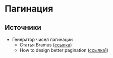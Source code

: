 # Пагинация

## Источники
- Генератор чисел пагинации
  - Статья Bramus ([ссылка](https://www.bram.us/2022/02/22/generate-a-pagination-number-sequence-with-bramus-pagination-sequence/))
  - How to design better pagination ([ссылка1](https://twitter.com/Brightmacdsg/status/1494757259188092933?t=XDuPhmKGM0rLn-fJFcVmag&s=03))